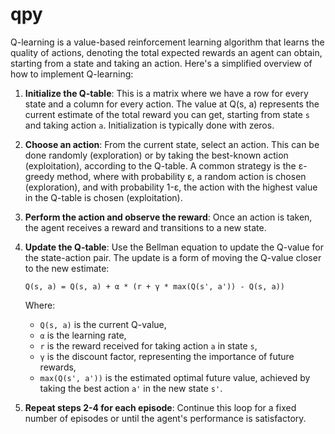 # qpy

Q-learning is a value-based reinforcement learning algorithm that learns the quality of actions, denoting the total expected rewards an agent can obtain, starting from a state and taking an action. Here's a simplified overview of how to implement Q-learning:

1. **Initialize the Q-table**: This is a matrix where we have a row for every state and a column for every action. The value at Q(s, a) represents the current estimate of the total reward you can get, starting from state `s` and taking action `a`. Initialization is typically done with zeros.

2. **Choose an action**: From the current state, select an action. This can be done randomly (exploration) or by taking the best-known action (exploitation), according to the Q-table. A common strategy is the ε-greedy method, where with probability ε, a random action is chosen (exploration), and with probability 1-ε, the action with the highest value in the Q-table is chosen (exploitation).

3. **Perform the action and observe the reward**: Once an action is taken, the agent receives a reward and transitions to a new state.

4. **Update the Q-table**: Use the Bellman equation to update the Q-value for the state-action pair. The update is a form of moving the Q-value closer to the new estimate:
   
   ```
   Q(s, a) = Q(s, a) + α * (r + γ * max(Q(s', a')) - Q(s, a))
   ```
   Where:
   - `Q(s, a)` is the current Q-value,
   - `α` is the learning rate,
   - `r` is the reward received for taking action `a` in state `s`,
   - `γ` is the discount factor, representing the importance of future rewards,
   - `max(Q(s', a'))` is the estimated optimal future value, achieved by taking the best action `a'` in the new state `s'`.

5. **Repeat steps 2-4 for each episode**: Continue this loop for a fixed number of episodes or until the agent's performance is satisfactory.
